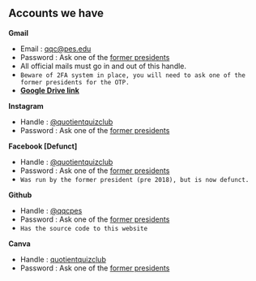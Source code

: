 ## Accounts we have

**Gmail**
-   Email : [qqc@pes.edu](mailto:qqc@pes.edu)
-   Password : Ask one of the [former presidents]()
-   All official mails must go in and out of this handle.
-  `Beware of 2FA system in place, you will need to ask one of the former presidents for the OTP.`
- [**Google Drive link**](https://drive.google.com/drive/folders/0Bxc73NWzDL0LcnBSeG1xVHhVSDQ?resourcekey=0-IS0L-m24oRR1UFnraPnIvA&usp=sharing)

**Instagram**
-   Handle : [@quotientquizclub](https://www.instagram.com/quotientquizclub/)
-   Password : Ask one of the [former presidents]()

**Facebook [Defunct]**
-   Handle : [@quotientquizclub](https://www.facebook.com/quotientquizclub)
-   Password : Ask one of the [former presidents]() 
-   `Was run by the former president (pre 2018), but is now defunct.`

**Github**
-   Handle : [@qqcpes](https://github.com/qqcpes)
-   Password : Ask one of the [former presidents]()
- `Has the source code to this website`

**Canva**
-   Handle : [quotientquizclub](https://www.canva.com/quotientquizclub)
-   Password : Ask one of the [former presidents]()


